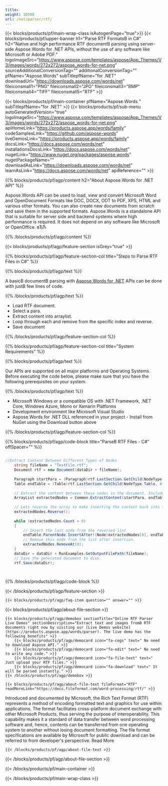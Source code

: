 ```yaml
---
title:  
weight: 10580
url: /net/parser/rtf/ 
---
```


{{< blocks/products/pf/main-wrap-class isAutogenPage="true">}}
{{< blocks/products/pf/upper-banner h1="Parse RTF FormatsВ in C#" h2="Native and high performance RTF documentВ parsing using server-side Aspose.Words for .NET APIs, without the use of any software like Microsoft or Adobe PDF." logoImageSrc="https://www.aspose.com/templates/aspose/App_Themes/V3/images/words/272x272/aspose_words-for-net.png" sourceAdditionalConversionTag="" additionalConversionTag="" pfName="Aspose.Words" subTitlepfName="for .NET" downloadUrl="https://downloads.aspose.com/words/net" fileiconsmall1="PNG" fileiconsmall2="JPG" fileiconsmall3="BMP" fileiconsmall4="TIFF" fileiconsmall5="RTF" >}}

{{< blocks/products/pf/main-container pfName="Aspose.Words " subTitlepfName="for .NET" >}}
{{< blocks/products/pf/sub-menu autoGeneratedVersion="true" logoImageSrc="https://www.aspose.com/templates/aspose/App_Themes/V3/images/words/272x272/aspose_words-for-net.png" apiHomeLink="https://products.aspose.app/words/family" codeSamplesLink="https://github.com/aspose-words" liveDemosLink="https://products.aspose.app/words/family" docsLink="https://docs.aspose.com/words/net" installationsDocsLink="https://docs.aspose.com/words/net" nugetLink="https://www.nuget.org/packages/aspose.words" nugetPackageName="" downloadAsLink="https://downloads.aspose.com/words/net" learnAsLink="https://docs.aspose.com/words/net" apiReference="" >}}

{{% blocks/products/pf/agp/content h2="About Aspose.Words for .NET API" %}}

 Aspose.Words API can be used to load, view and convert Microsoft Word and OpenDocument Formats like DOC, DOCX, ODT to PDF, XPS, HTML and various other formats. You can also create new documents from scratch and save them in the supported formats. Aspose.Words is a standalone API that is suitable for server side and backend systems where high performance is required. It does not depend on any software like Microsoft or OpenOffice. вЂЋ

{{% /blocks/products/pf/agp/content %}}

{{< blocks/products/pf/agp/feature-section isGrey="true" >}}

{{% blocks/products/pf/agp/feature-section-col title="Steps to Parse RTF Files in C#" %}}

{{% blocks/products/pf/agp/text %}}

 A basicВ documentВ parsing with
 [Aspose.Words for .NET](https://products.aspose.com/words/net) 
 APIs can be done with justВ few lines of code.

{{% /blocks/products/pf/agp/text %}}

+  Load RTF document.
+  Select a para.
+  Extract content into arraylist.
+  Loop through each and remove from the specific index and reverse.
+  Save document

{{% /blocks/products/pf/agp/feature-section-col %}}

{{% blocks/products/pf/agp/feature-section-col title="System Requirements" %}}

{{% blocks/products/pf/agp/text %}}

 Our APIs are supported on all major platforms and Operating Systems. Before executing the code below, please make sure that you have the following prerequisites on your system.

{{% /blocks/products/pf/agp/text %}}

-  Microsoft Windows or a compatible OS with .NET Framework, .NET Core, Windows Azure, Mono or Xamarin Platforms
-  Development environment like Microsoft Visual Studio
-  Aspose.Words for .NET DLL referenced in your project - Install from NuGet using the Download button above

{{% /blocks/products/pf/agp/feature-section-col %}}

{{% blocks/products/pf/agp/code-block title="ParseВ RTF Files - C#" offSpacer="" %}}

```cs

//Extract Content Between Different Types of Nodes
    string fileName = "TestFile.rtf";
    Document rtf = new Document(dataDir + fileName);
    
    Paragraph startPara = (Paragraph)rtf.LastSection.GetChild(NodeType.Paragraph, 2, true);
    Table endTable = (Table)rtf.LastSection.GetChild(NodeType.Table, 0, true);
    
    // Extract the content between these nodes in the document. Include these markers in the extraction.
    ArrayList extractedNodes = Common.ExtractContent(startPara, endTable, true);
    
    // Lets reverse the array to make inserting the content back into the document easier.
    extractedNodes.Reverse();
    
    while (extractedNodes.Count > 0)
    {
        // Insert the last node from the reversed list 
        endTable.ParentNode.InsertAfter((Node)extractedNodes[0], endTable);
        // Remove this node from the list after insertion.
        extractedNodes.RemoveAt(0);
    }
    dataDir = dataDir + RunExamples.GetOutputFilePath(fileName);
    // Save the generated document to disk.
    rtf.Save(dataDir);  

    

```

{{% /blocks/products/pf/agp/code-block %}}

{{< /blocks/products/pf/agp/feature-section >}}

    {{< blocks/products/pf/agp/faq-item question="" answer="" >}}
 

<!-- aboutfile Starts -->

{{< blocks/products/pf/agp/about-file-section >}}

    {{< blocks/products/pf/agp/demobox sectionTitle="Online RTF Parser Live Demos" sectionDescription="Extract text and images fromВ RTF documents right now by visiting our [Live Demos website](https://products.aspose.app/words/parser). The live demo has the following benefits" >}}
        {{< blocks/products/pf/agp/democard icon="fa-cogs" text=" No need to download Aspose API." >}}
        {{< blocks/products/pf/agp/democard icon="fa-edit" text=" No need to write any code." >}}
        {{< blocks/products/pf/agp/democard icon="fa-file-text" text=" Just upload your RTF files." >}}
        {{< blocks/products/pf/agp/democard icon="fa-download" text=" It will be parsed instantly." >}}
    {{< /blocks/products/pf/agp/demobox >}}

    {{< blocks/products/pf/agp/about-file-text fileFormat="RTF" readMoreLink="https://docs.fileformat.com/word-processing/rtf/" >}}
Introduced and documented by Microsoft, the Rich Text Format (RTF) represents a method of encoding formatted text and graphics for use within applications. The format facilitates cross-platform document exchange with other Microsoft Products, thus serving the purpose of interoperability. This capability makes it a standard of data transfer between word processing software and, hence, contents can be transferred from one operating system to another without losing document formatting. The file format specifications are available by Microsoft for public download and can be referred to from developer's perspective. Read More

    {{< /blocks/products/pf/agp/about-file-text >}}

{{< /blocks/products/pf/agp/about-file-section >}}

<!-- aboutfile Ends -->

{{< /blocks/products/pf/main-container >}}
    
{{< /blocks/products/pf/main-wrap-class >}}